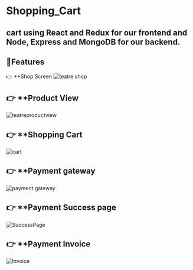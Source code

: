 # Shopping_Cart
cart using React and Redux for our frontend and Node, Express and MongoDB for our backend.
---
## 🔋Features
 👉 **Shop Screen
![teatre shop](https://github.com/Vishwa-ud/Shopping_Cart/assets/94515855/26d14ac2-04c0-47b1-9ecb-26afa66fdf08)
## 👉 **Product View
![teatreproductview](https://github.com/Vishwa-ud/Shopping_Cart/assets/94515855/1afb5b72-2473-460e-9216-69e74e255157)
## 👉 **Shopping Cart
![cart](https://github.com/Vishwa-ud/Shopping_Cart/assets/94515855/8cb9164e-2ca1-4141-934d-d568c24a8585)
## 👉 **Payment gateway 
![payment gateway](https://github.com/Vishwa-ud/Shopping_Cart/assets/94515855/bf8ac824-178a-4117-b8d9-d4f1e64c2d7d)
## 👉 **Payment Success page
![SuccessPage](https://github.com/Vishwa-ud/Shopping_Cart/assets/94515855/dd3757f8-34a0-41c0-bb9b-d539b9c6f866)
## 👉 **Payment Invoice
![Invoice](https://github.com/Vishwa-ud/Shopping_Cart/assets/94515855/1f87b016-b322-4b63-8cb5-2a5761ea57ab)
